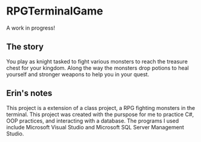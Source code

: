 # RPGTerminalGame

A work in progress!

## The story

You play as knight tasked to fight various monsters to reach the treasure chest for your kingdom. Along the way the monsters drop potions to heal yourself and stronger weapons to help you in your quest. 

## Erin's notes

This project is a extension of a class project, a RPG fighting monsters in the terminal. This project was created with the purspose for me to practice C#, OOP practices, and interacting with a database. The programs I used include Microsoft Visual Studio and Microsoft SQL Server Management Studio. 
